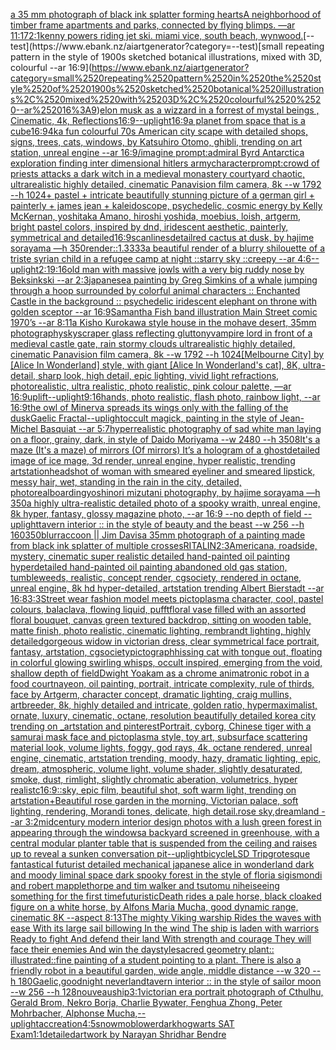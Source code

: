 [a 35 mm photograph of black ink splatter forming hearts](https://www.ebank.nz/aiartgenerator?category=a%252035%2520mm%2520photograph%2520of%2520black%2520ink%2520splatter%2520forming%2520hearts)[A neighborhood of timber frame apartments and parks, connected by flying blimps. —ar 11:17](https://www.ebank.nz/aiartgenerator?category=A%2520neighborhood%2520of%2520timber%2520frame%2520apartments%2520and%2520parks%2C%2520connected%2520by%2520flying%2520blimps.%2520%E2%80%94ar%252011%3A17)[2:1](https://www.ebank.nz/aiartgenerator?category=2%3A1)[kenny powers riding jet ski. miami vice, south beach, wynwood.](https://www.ebank.nz/aiartgenerator?category=kenny%2520powers%2520riding%2520jet%2520ski.%2520miami%2520vice%2C%2520south%2520beach%2C%2520wynwood.)[--test](https://www.ebank.nz/aiartgenerator?category=--test)[small repeating pattern in the style of 1900s sketched botanical illustrations, mixed with 3D, colourful  --ar 16:9](https://www.ebank.nz/aiartgenerator?category=small%2520repeating%2520pattern%2520in%2520the%2520style%2520of%25201900s%2520sketched%2520botanical%2520illustrations%2C%2520mixed%2520with%25203D%2C%2520colourful%2520%2520--ar%252016%3A9)[elon musk as a wizzard in a forrest of mystal beings , Cinematic, 4k, Reflections](https://www.ebank.nz/aiartgenerator?category=elon%2520musk%2520as%2520a%2520wizzard%2520in%2520a%2520forrest%2520of%2520mystal%2520beings%2520%2C%2520Cinematic%2C%25204k%2C%2520Reflections)[16:9](https://www.ebank.nz/aiartgenerator?category=16%3A9)[--uplight](https://www.ebank.nz/aiartgenerator?category=--uplight)[16:9](https://www.ebank.nz/aiartgenerator?category=16%3A9)[a planet from space that is a cube](https://www.ebank.nz/aiartgenerator?category=a%2520planet%2520from%2520space%2520that%2520is%2520a%2520cube)[16:9](https://www.ebank.nz/aiartgenerator?category=16%3A9)[4k](https://www.ebank.nz/aiartgenerator?category=4k)[a fun colourful 70s American city scape with detailed shops, signs, trees, cats, windows, by Katsuhiro Otomo, ghibli, trending on art station, unreal engine --ar 16:9](https://www.ebank.nz/aiartgenerator?category=a%2520fun%2520colourful%252070s%2520American%2520city%2520scape%2520with%2520detailed%2520shops%2C%2520signs%2C%2520trees%2C%2520cats%2C%2520windows%2C%2520by%2520Katsuhiro%2520Otomo%2C%2520ghibli%2C%2520trending%2520on%2520art%2520station%2C%2520unreal%2520engine%2520--ar%252016%3A9)[/imagine prompt:admiral Byrd Antarctica exploration finding inter dimensional hitlers army](https://www.ebank.nz/aiartgenerator?category=/imagine%2520prompt%3Aadmiral%2520Byrd%2520Antarctica%2520exploration%2520finding%2520inter%2520dimensional%2520hitlers%2520army)[character](https://www.ebank.nz/aiartgenerator?category=character)[prompt:crowd of priests attacks a dark witch  in a medieval monastery courtyard chaotic, ultrarealistic highly detailed, cinematic Panavision film camera, 8k --w 1792 --h 1024](https://www.ebank.nz/aiartgenerator?category=prompt%3Acrowd%2520of%2520priests%2520attacks%2520a%2520dark%2520witch%2520%2520in%2520a%2520medieval%2520monastery%2520courtyard%2520chaotic%2C%2520ultrarealistic%2520highly%2520detailed%2C%2520cinematic%2520Panavision%2520film%2520camera%2C%25208k%2520--w%25201792%2520--h%25201024)[+ pastel +  intricate beautifully stunning picture of a german girl + painterly + james jean + kaleidoscope, psychedelic, cosmic energy by Kelly McKernan, yoshitaka Amano, hiroshi yoshida, moebius, loish, artgerm, bright pastel colors, inspired by dnd, iridescent aesthetic, painterly, symmetrical and detailed](https://www.ebank.nz/aiartgenerator?category=%2B%2520pastel%2520%2B%2520%2520intricate%2520beautifully%2520stunning%2520picture%2520of%2520a%2520german%2520girl%2520%2B%2520painterly%2520%2B%2520james%2520jean%2520%2B%2520kaleidoscope%2C%2520psychedelic%2C%2520cosmic%2520energy%2520by%2520Kelly%2520McKernan%2C%2520yoshitaka%2520Amano%2C%2520hiroshi%2520yoshida%2C%2520moebius%2C%2520loish%2C%2520artgerm%2C%2520bright%2520pastel%2520colors%2C%2520inspired%2520by%2520dnd%2C%2520iridescent%2520aesthetic%2C%2520painterly%2C%2520symmetrical%2520and%2520detailed)[16:9](https://www.ebank.nz/aiartgenerator?category=16%3A9)[scanlines](https://www.ebank.nz/aiartgenerator?category=scanlines)[detail](https://www.ebank.nz/aiartgenerator?category=detail)[red cactus at dusk, by hajime sorayama —h 350](https://www.ebank.nz/aiartgenerator?category=red%2520cactus%2520at%2520dusk%2C%2520by%2520hajime%2520sorayama%2520%E2%80%94h%2520350)[render::1.3333](https://www.ebank.nz/aiartgenerator?category=render%3A%3A1.3333)[a beautiful render of a blurry shilouette of a triste syrian child in a refugee camp at night ::starry sky ::creepy --ar 4:6](https://www.ebank.nz/aiartgenerator?category=a%2520beautiful%2520render%2520of%2520a%2520blurry%2520shilouette%2520of%2520a%2520triste%2520syrian%2520child%2520in%2520a%2520refugee%2520camp%2520at%2520night%2520%3A%3Astarry%2520sky%2520%3A%3Acreepy%2520--ar%25204%3A6)[--uplight](https://www.ebank.nz/aiartgenerator?category=--uplight)[2:1](https://www.ebank.nz/aiartgenerator?category=2%3A1)[9:16](https://www.ebank.nz/aiartgenerator?category=9%3A16)[old man with massive jowls with a very big ruddy nose by Beksinkski  --ar 2:3](https://www.ebank.nz/aiartgenerator?category=old%2520man%2520with%2520massive%2520jowls%2520with%2520a%2520very%2520big%2520ruddy%2520nose%2520by%2520Beksinkski%2520%2520--ar%25202%3A3)[japanese](https://www.ebank.nz/aiartgenerator?category=japanese)[a painting by Greg Simkins of a whale jumping through a hoop surrounded by colorful animal characters :: Enchanted Castle in the background :: psychedelic iridescent elephant on throne with golden sceptor --ar 16:9](https://www.ebank.nz/aiartgenerator?category=a%2520painting%2520by%2520Greg%2520Simkins%2520of%2520a%2520whale%2520jumping%2520through%2520a%2520hoop%2520surrounded%2520by%2520colorful%2520animal%2520characters%2520%3A%3A%2520Enchanted%2520Castle%2520in%2520the%2520background%2520%3A%3A%2520psychedelic%2520iridescent%2520elephant%2520on%2520throne%2520with%2520golden%2520sceptor%2520--ar%252016%3A9)[Samantha Fish band illustration Main Street comic 1970’s --ar 8:11](https://www.ebank.nz/aiartgenerator?category=Samantha%2520Fish%2520band%2520illustration%2520Main%2520Street%2520comic%25201970%E2%80%99s%2520--ar%25208%3A11)[a Kisho Kurokawa style house in the mohave desert, 35mm photography](https://www.ebank.nz/aiartgenerator?category=a%2520Kisho%2520Kurokawa%2520style%2520house%2520in%2520the%2520mohave%2520desert%2C%252035mm%2520photography)[skyscraper glass reflecting gluttony](https://www.ebank.nz/aiartgenerator?category=skyscraper%2520glass%2520reflecting%2520gluttony)[vampire lord in front of a medieval castle gate, rain stormy clouds ultrarealistic highly detailed, cinematic Panavision film camera, 8k --w 1792 --h 1024](https://www.ebank.nz/aiartgenerator?category=vampire%2520lord%2520in%2520front%2520of%2520a%2520medieval%2520castle%2520gate%2C%2520rain%2520stormy%2520clouds%2520ultrarealistic%2520highly%2520detailed%2C%2520cinematic%2520Panavision%2520film%2520camera%2C%25208k%2520--w%25201792%2520--h%25201024)[[Melbourne City] by [Alice In Wonderland] style, with giant [Alice In Wonderland's cat], 8K, ultra-detail, sharp look, high detail, epic lighting, vivid light refractions, photorealistic, ultra realistic, photo realistic, pink colour palette, —ar 16:9](https://www.ebank.nz/aiartgenerator?category=%5BMelbourne%2520City%5D%2520by%2520%5BAlice%2520In%2520Wonderland%5D%2520style%2C%2520with%2520giant%2520%5BAlice%2520In%2520Wonderland%27s%2520cat%5D%2C%25208K%2C%2520ultra-detail%2C%2520sharp%2520look%2C%2520high%2520detail%2C%2520epic%2520lighting%2C%2520vivid%2520light%2520refractions%2C%2520photorealistic%2C%2520ultra%2520realistic%2C%2520photo%2520realistic%2C%2520pink%2520colour%2520palette%2C%2520%E2%80%94ar%252016%3A9)[uplift](https://www.ebank.nz/aiartgenerator?category=uplift)[--uplight](https://www.ebank.nz/aiartgenerator?category=--uplight)[9:16](https://www.ebank.nz/aiartgenerator?category=9%3A16)[hands, photo realistic, flash photo, rainbow light, --ar 16:9](https://www.ebank.nz/aiartgenerator?category=hands%2C%2520photo%2520realistic%2C%2520flash%2520photo%2C%2520rainbow%2520light%2C%2520--ar%252016%3A9)[the owl of Minerva spreads its wings only with the falling of the dusk](https://www.ebank.nz/aiartgenerator?category=the%2520owl%2520of%2520Minerva%2520spreads%2520its%2520wings%2520only%2520with%2520the%2520falling%2520of%2520the%2520dusk)[Gaelic Fractal](https://www.ebank.nz/aiartgenerator?category=Gaelic%2520Fractal)[--uplight](https://www.ebank.nz/aiartgenerator?category=--uplight)[occult magick, painting in the style of Jean-Michel Basquiat --ar 5:7](https://www.ebank.nz/aiartgenerator?category=occult%2520magick%2C%2520painting%2520in%2520the%2520style%2520of%2520Jean-Michel%2520Basquiat%2520--ar%25205%3A7)[hyperrealistic photography of sad white man laying on a floor, grainy, dark, in style of Daido Moriyama --w 2480 --h 3508](https://www.ebank.nz/aiartgenerator?category=hyperrealistic%2520photography%2520of%2520sad%2520white%2520man%2520laying%2520on%2520a%2520floor%2C%2520grainy%2C%2520dark%2C%2520in%2520style%2520of%2520Daido%2520Moriyama%2520--w%25202480%2520--h%25203508)[It's a maze (It's a maze) of mirrors (Of mirrors) It’s a hologram of a ghost](https://www.ebank.nz/aiartgenerator?category=It%27s%2520a%2520maze%2520%28It%27s%2520a%2520maze%29%2520of%2520mirrors%2520%28Of%2520mirrors%29%2520It%E2%80%99s%2520a%2520hologram%2520of%2520a%2520ghost)[detailed image of ice mage, 3d render, unreal engine, hyper realistic, trending artstation](https://www.ebank.nz/aiartgenerator?category=detailed%2520image%2520of%2520ice%2520mage%2C%25203d%2520render%2C%2520unreal%2520engine%2C%2520hyper%2520realistic%2C%2520trending%2520artstation)[headshot of woman with smeared eyeliner and smeared lipstick, messy hair, wet, standing in the rain in the city, detailed, photoreal](https://www.ebank.nz/aiartgenerator?category=headshot%2520of%2520woman%2520with%2520smeared%2520eyeliner%2520and%2520smeared%2520lipstick%2C%2520messy%2520hair%2C%2520wet%2C%2520standing%2520in%2520the%2520rain%2520in%2520the%2520city%2C%2520detailed%2C%2520photoreal)[boarding](https://www.ebank.nz/aiartgenerator?category=boarding)[yoshinori mizutani photography, by hajime sorayama —h 350](https://www.ebank.nz/aiartgenerator?category=yoshinori%2520mizutani%2520photography%2C%2520by%2520hajime%2520sorayama%2520%E2%80%94h%2520350)[a highly ultra-realistic detailed photo of a spooky wraith, unreal engine, 8k hyper, fantasy, glossy magazine photo, --ar 16:9 --no depth of field --uplight](https://www.ebank.nz/aiartgenerator?category=a%2520highly%2520ultra-realistic%2520detailed%2520photo%2520of%2520a%2520spooky%2520wraith%2C%2520unreal%2520engine%2C%25208k%2520hyper%2C%2520fantasy%2C%2520glossy%2520magazine%2520photo%2C%2520--ar%252016%3A9%2520--no%2520depth%2520of%2520field%2520--uplight)[tavern interior :: in the style of beauty and the beast --w 256 --h 160](https://www.ebank.nz/aiartgenerator?category=tavern%2520interior%2520%3A%3A%2520in%2520the%2520style%2520of%2520beauty%2520and%2520the%2520beast%2520--w%2520256%2520--h%2520160)[350](https://www.ebank.nz/aiartgenerator?category=350)[blur](https://www.ebank.nz/aiartgenerator?category=blur)[raccoon || Jim Davis](https://www.ebank.nz/aiartgenerator?category=raccoon%2520%7C%7C%2520Jim%2520Davis)[a 35mm photograph of a painting made from black ink splatter of multiple crosses](https://www.ebank.nz/aiartgenerator?category=a%252035mm%2520photograph%2520of%2520a%2520painting%2520made%2520from%2520black%2520ink%2520splatter%2520of%2520multiple%2520crosses)[RITALIN](https://www.ebank.nz/aiartgenerator?category=RITALIN)[2:3](https://www.ebank.nz/aiartgenerator?category=2%3A3)[Americana, roadside, mystery, cinematic super realistic detailed hand-painted oil painting  hyperdetailed hand-painted oil painting  abandoned old gas station, tumbleweeds,  realistic,  concept render, cgsociety, rendered in octane, unreal engine, 8k hd hyper-detailed, artstation trending Albert Bierstadt --ar 16:8](https://www.ebank.nz/aiartgenerator?category=Americana%2C%2520roadside%2C%2520mystery%2C%2520cinematic%2520super%2520realistic%2520detailed%2520hand-painted%2520oil%2520painting%2520%2520hyperdetailed%2520hand-painted%2520oil%2520painting%2520%2520abandoned%2520old%2520gas%2520station%2C%2520tumbleweeds%2C%2520%2520realistic%2C%2520%2520concept%2520render%2C%2520cgsociety%2C%2520rendered%2520in%2520octane%2C%2520unreal%2520engine%2C%25208k%2520hd%2520hyper-detailed%2C%2520artstation%2520trending%2520Albert%2520Bierstadt%2520--ar%252016%3A8)[3:3](https://www.ebank.nz/aiartgenerator?category=3%3A3)[Street wear fashion model meets pictoplasma character, cool, pastel colours, balaclava, flowing liquid, pufft](https://www.ebank.nz/aiartgenerator?category=Street%2520wear%2520fashion%2520model%2520meets%2520pictoplasma%2520character%2C%2520cool%2C%2520pastel%2520colours%2C%2520balaclava%2C%2520flowing%2520liquid%2C%2520pufft)[floral vase filled with an assorted floral bouquet, canvas green textured backdrop, sitting on wooden table, matte finish, photo realistic, cinematic lighting, rembrandt lighting, highly detailed](https://www.ebank.nz/aiartgenerator?category=floral%2520vase%2520filled%2520with%2520an%2520assorted%2520floral%2520bouquet%2C%2520canvas%2520green%2520textured%2520backdrop%2C%2520sitting%2520on%2520wooden%2520table%2C%2520matte%2520finish%2C%2520photo%2520realistic%2C%2520cinematic%2520lighting%2C%2520rembrandt%2520lighting%2C%2520highly%2520detailed)[gorgeous widow in victorian dress, clear symmetrical face portrait, fantasy, artstation, cgsociety](https://www.ebank.nz/aiartgenerator?category=gorgeous%2520widow%2520in%2520victorian%2520dress%2C%2520clear%2520symmetrical%2520face%2520portrait%2C%2520fantasy%2C%2520artstation%2C%2520cgsociety)[pictograph](https://www.ebank.nz/aiartgenerator?category=pictograph)[](https://www.ebank.nz/aiartgenerator?category=)[hissing cat with tongue out, floating in colorful glowing swirling whisps, occult inspired, emerging from the void, shallow depth of field](https://www.ebank.nz/aiartgenerator?category=hissing%2520cat%2520with%2520tongue%2520out%2C%2520floating%2520in%2520colorful%2520glowing%2520swirling%2520whisps%2C%2520occult%2520inspired%2C%2520emerging%2520from%2520the%2520void%2C%2520shallow%2520depth%2520of%2520field)[Dwight Yoakam as a chrome animatronic robot in a food court](https://www.ebank.nz/aiartgenerator?category=Dwight%2520Yoakam%2520as%2520a%2520chrome%2520animatronic%2520robot%2520in%2520a%2520food%2520court)[nayeon, oil painting, portrait, intricate complexity, rule of thirds, face by Artgerm, character concept, dramatic lighting, craig mullins, artbreeder, 8k, highly detailed and intricate, golden ratio, hypermaximalist, ornate, luxury, cinematic, octane, resolution beautifully detailed korea city trending on _artstation and pinterest](https://www.ebank.nz/aiartgenerator?category=nayeon%2C%2520oil%2520painting%2C%2520portrait%2C%2520intricate%2520complexity%2C%2520rule%2520of%2520thirds%2C%2520face%2520by%2520Artgerm%2C%2520character%2520concept%2C%2520dramatic%2520lighting%2C%2520craig%2520mullins%2C%2520artbreeder%2C%25208k%2C%2520highly%2520detailed%2520and%2520intricate%2C%2520golden%2520ratio%2C%2520hypermaximalist%2C%2520ornate%2C%2520luxury%2C%2520cinematic%2C%2520octane%2C%2520resolution%2520beautifully%2520detailed%2520korea%2520city%2520trending%2520on%2520_artstation%2520and%2520pinterest)[Portrait, cyborg, Chinese tiger with a samurai mask face and pictoplasma style, toy art, subsurface scattering material look, volume lights, foggy, god rays, 4k, octane rendered, unreal engine, cinematic, artstation trending, moody, hazy, dramatic lighting, epic, dream, atmospheric, volume light, volume shader, slightly desaturated, smoke, dust, rimlight, slightly chromatic aberation, volumetrics, hyper realistc](https://www.ebank.nz/aiartgenerator?category=Portrait%2C%2520cyborg%2C%2520Chinese%2520tiger%2520with%2520a%2520samurai%2520mask%2520face%2520and%2520pictoplasma%2520style%2C%2520toy%2520art%2C%2520subsurface%2520scattering%2520material%2520look%2C%2520volume%2520lights%2C%2520foggy%2C%2520god%2520rays%2C%25204k%2C%2520octane%2520rendered%2C%2520unreal%2520engine%2C%2520cinematic%2C%2520artstation%2520trending%2C%2520moody%2C%2520hazy%2C%2520dramatic%2520lighting%2C%2520epic%2C%2520dream%2C%2520atmospheric%2C%2520volume%2520light%2C%2520volume%2520shader%2C%2520slightly%2520desaturated%2C%2520smoke%2C%2520dust%2C%2520rimlight%2C%2520slightly%2520chromatic%2520aberation%2C%2520volumetrics%2C%2520hyper%2520realistc)[16:9](https://www.ebank.nz/aiartgenerator?category=16%3A9)[::sky, epic film, beautiful shot, soft warm light, trending on artstation+Beautiful rose garden in the morning, Victorian palace, soft lighting, rendering, Morandi tones, delicate, high detail.rose sky,dreamland --ar 3:2](https://www.ebank.nz/aiartgenerator?category=%3A%3Asky%2C%2520epic%2520film%2C%2520beautiful%2520shot%2C%2520soft%2520warm%2520light%2C%2520trending%2520on%2520artstation%2BBeautiful%2520rose%2520garden%2520in%2520the%2520morning%2C%2520Victorian%2520palace%2C%2520soft%2520lighting%2C%2520rendering%2C%2520Morandi%2520tones%2C%2520delicate%2C%2520high%2520detail.rose%2520sky%2Cdreamland%2520--ar%25203%3A2)[midcentury modern interior design photos with a lush green forest in appearing through the windows](https://www.ebank.nz/aiartgenerator?category=midcentury%2520modern%2520interior%2520design%2520photos%2520with%2520a%2520lush%2520green%2520forest%2520in%2520appearing%2520through%2520the%2520windows)[a backyard screened in greenhouse, with a central modular planter table that is suspended from the ceiling and raises up to reveal a sunken conversation pit](https://www.ebank.nz/aiartgenerator?category=a%2520backyard%2520screened%2520in%2520greenhouse%2C%2520with%2520a%2520central%2520modular%2520planter%2520table%2520that%2520is%2520suspended%2520from%2520the%2520ceiling%2520and%2520raises%2520up%2520to%2520reveal%2520a%2520sunken%2520conversation%2520pit)[--uplight](https://www.ebank.nz/aiartgenerator?category=--uplight)[bicycle](https://www.ebank.nz/aiartgenerator?category=bicycle)[LSD Trip](https://www.ebank.nz/aiartgenerator?category=LSD%2520Trip)[grotesque fantastical futurist detailed mechanical japanese alice in wonderland dark and moody liminal space dark spooky forest in the style of floria sigismondi and robert mapplethorpe and tim walker and tsutomu nihei](https://www.ebank.nz/aiartgenerator?category=grotesque%2520fantastical%2520futurist%2520detailed%2520mechanical%2520japanese%2520alice%2520in%2520wonderland%2520dark%2520and%2520moody%2520liminal%2520space%2520dark%2520spooky%2520forest%2520in%2520the%2520style%2520of%2520floria%2520sigismondi%2520and%2520robert%2520mapplethorpe%2520and%2520tim%2520walker%2520and%2520tsutomu%2520nihei)[seeing something for the first time](https://www.ebank.nz/aiartgenerator?category=seeing%2520something%2520for%2520the%2520first%2520time)[futuristic](https://www.ebank.nz/aiartgenerator?category=futuristic)[Death rides a pale horse, black cloaked figure on a white horse, by Alfons Maria Mucha, good dynamic range, cinematic 8K --aspect 8:13](https://www.ebank.nz/aiartgenerator?category=Death%2520rides%2520a%2520pale%2520horse%2C%2520black%2520cloaked%2520figure%2520on%2520a%2520white%2520horse%2C%2520by%2520Alfons%2520Maria%2520Mucha%2C%2520good%2520dynamic%2520range%2C%2520cinematic%25208K%2520--aspect%25208%3A13)[The mighty Viking warship Rides the waves with ease With its large sail billowing In the wind The ship is laden with warriors Ready to fight And defend their land With strength and courage They will face their enemies And win the day](https://www.ebank.nz/aiartgenerator?category=The%2520mighty%2520Viking%2520warship%2520Rides%2520the%2520waves%2520with%2520ease%2520With%2520its%2520large%2520sail%2520billowing%2520In%2520the%2520wind%2520The%2520ship%2520is%2520laden%2520with%2520warriors%2520Ready%2520to%2520fight%2520And%2520defend%2520their%2520land%2520With%2520strength%2520and%2520courage%2520They%2520will%2520face%2520their%2520enemies%2520And%2520win%2520the%2520day)[style](https://www.ebank.nz/aiartgenerator?category=style)[sacred geometry plant:: illustrated::](https://www.ebank.nz/aiartgenerator?category=sacred%2520geometry%2520plant%3A%3A%2520illustrated%3A%3A)[fine painting of a student pointing to a plant. There is also a friendly robot in a beautiful garden, wide angle, middle distance --w 320 --h 180](https://www.ebank.nz/aiartgenerator?category=fine%2520painting%2520of%2520a%2520student%2520pointing%2520to%2520a%2520plant.%2520There%2520is%2520also%2520a%2520friendly%2520robot%2520in%2520a%2520beautiful%2520garden%2C%2520wide%2520angle%2C%2520middle%2520distance%2520--w%2520320%2520--h%2520180)[Gaelic,](https://www.ebank.nz/aiartgenerator?category=Gaelic%2C)[goodnight neverland](https://www.ebank.nz/aiartgenerator?category=goodnight%2520neverland)[](https://www.ebank.nz/aiartgenerator?category=)[tavern interior :: in the style of sailor moon --w 256 --h 128](https://www.ebank.nz/aiartgenerator?category=tavern%2520interior%2520%3A%3A%2520in%2520the%2520style%2520of%2520sailor%2520moon%2520--w%2520256%2520--h%2520128)[nouveau](https://www.ebank.nz/aiartgenerator?category=nouveau)[ship](https://www.ebank.nz/aiartgenerator?category=ship)[3:1](https://www.ebank.nz/aiartgenerator?category=3%3A1)[victorian era portrait photograph of Cthulhu, Gerald Brom, Nekro Borja, Charlie Bywater, Fenghua Zhong, Peter Mohrbacher, Alphonse Mucha,](https://www.ebank.nz/aiartgenerator?category=victorian%2520era%2520portrait%2520photograph%2520of%2520Cthulhu%2C%2520Gerald%2520Brom%2C%2520Nekro%2520Borja%2C%2520Charlie%2520Bywater%2C%2520Fenghua%2520Zhong%2C%2520Peter%2520Mohrbacher%2C%2520Alphonse%2520Mucha%2C)[--uplight](https://www.ebank.nz/aiartgenerator?category=--uplight)[accreation](https://www.ebank.nz/aiartgenerator?category=accreation)[4:5](https://www.ebank.nz/aiartgenerator?category=4%3A5)[snowmoblower](https://www.ebank.nz/aiartgenerator?category=snowmoblower)[dark](https://www.ebank.nz/aiartgenerator?category=dark)[hogwarts SAT Exam](https://www.ebank.nz/aiartgenerator?category=hogwarts%2520SAT%2520Exam)[1:1](https://www.ebank.nz/aiartgenerator?category=1%3A1)[detailed](https://www.ebank.nz/aiartgenerator?category=detailed)[artwork by Narayan Shridhar Bendre](https://www.ebank.nz/aiartgenerator?category=artwork%2520by%2520Narayan%2520Shridhar%2520Bendre)